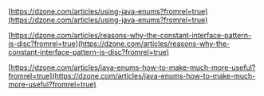 


[https://dzone.com/articles/using-java-enums?fromrel=true](https://dzone.com/articles/using-java-enums?fromrel=true)

[https://dzone.com/articles/reasons-why-the-constant-interface-pattern-is-disc?fromrel=true](https://dzone.com/articles/reasons-why-the-constant-interface-pattern-is-disc?fromrel=true)

[https://dzone.com/articles/java-enums-how-to-make-much-more-useful?fromrel=true](https://dzone.com/articles/java-enums-how-to-make-much-more-useful?fromrel=true)